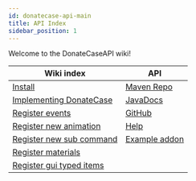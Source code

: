 ```yaml
---
id: donatecase-api-main
title: API Index
sidebar_position: 1
---
```

Welcome to the DonateCaseAPI wiki!


| Wiki index                                | API                                                                                                        |
|-------------------------------------------|------------------------------------------------------------------------------------------------------------|
| [Install](install)                        | [Maven Repo](https://repo.jodex.xyz/#/releases/com/jodexindustries/donatecase/DonateCaseAPI)     |
| [Implementing DonateCase](implementing)   | [JavaDocs](https://repo.jodex.xyz/javadoc/releases/com/jodexindustries/donatecase/spigot/latest) |
| [Register events](events.md)              | [GitHub](https://github.com/Jodexx/DonateCase)                                                             |
| [Register new animation](animations)      | [Help](https://discord.gg/NVE4vWnJ9j)                                                                      |
| [Register new sub command](subcommands)   | [Example addon](https://github.com/Jodexx/DonateCaseTestAddon)                                             |
| [Register materials](materials)           |                                                                                                            |
| [Register gui typed items](guitypeditems) |                                                                                                            |

